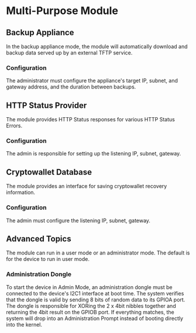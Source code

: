 # Multi-Purpose Module

## Backup Appliance

In the backup appliance mode, the module will automatically download and backup data served up by an external TFTP service.

### Configuration

The administrator must configure the appliance's target IP, subnet, and gateway address, and the duration between backups.

## HTTP Status Provider

The module provides HTTP Status responses for various HTTP Status Errors.

### Configuration

The admin is responsible for setting up the listening IP, subnet, gateway.

## Cryptowallet Database

The module provides an interface for saving cryptowallet recovery information.

### Configuration

The admin must configure the listening IP, subnet, gateway.

## Advanced Topics

The module can run in a user mode or an administrator mode. The default is for the device to run in user mode.

### Administration Dongle

To start the device in Admin Mode, an administration dongle must be connected to the device's I2C1 interface at boot time. The system verifies that the dongle is valid by sending 8 bits of random data to its GPIOA port. The dongle is responsible for XORing the 2 x 4bit nibbles together and returning the 4bit result on the GPIOB port. If everything matches, the system will drop into an Administration Prompt instead of booting directly into the kernel.

